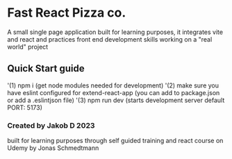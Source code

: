# Fast React Pizza co.

A small single page application built for learning purposes, it integrates vite and react and practices front end development skills working on a "real world" project

## Quick Start guide

'(1) npm i (get node modules needed for development)
'(2) make sure you have eslint configured for extend-react-app (you can add to package.json or add a .eslintjson file)
'(3) npm run dev (starts development server default PORT: 5173)

### Created by Jakob D 2023

built for learning purposes through self guided training and react course on Udemy by Jonas Schmedtmann
